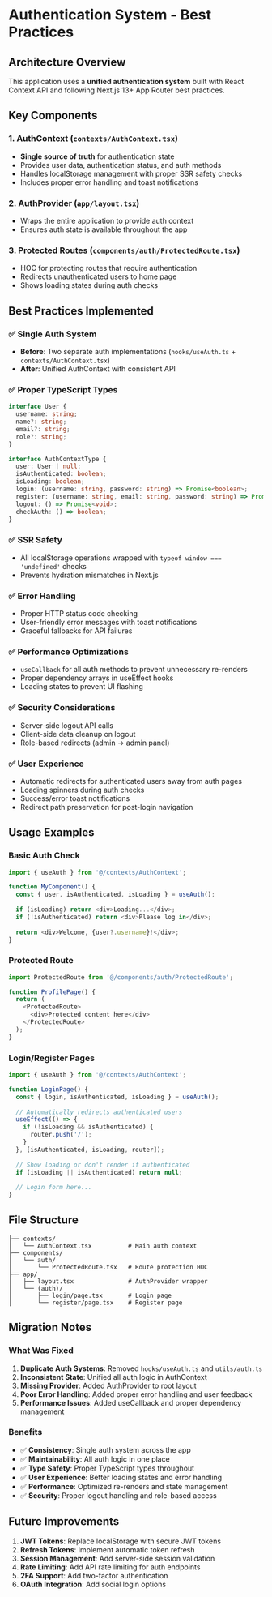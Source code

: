 # Authentication System - Best Practices

## Architecture Overview

This application uses a **unified authentication system** built with React Context API and following Next.js 13+ App Router best practices.

## Key Components

### 1. AuthContext (`contexts/AuthContext.tsx`)
- **Single source of truth** for authentication state
- Provides user data, authentication status, and auth methods
- Handles localStorage management with proper SSR safety checks
- Includes proper error handling and toast notifications

### 2. AuthProvider (`app/layout.tsx`)
- Wraps the entire application to provide auth context
- Ensures auth state is available throughout the app

### 3. Protected Routes (`components/auth/ProtectedRoute.tsx`)
- HOC for protecting routes that require authentication
- Redirects unauthenticated users to home page
- Shows loading states during auth checks

## Best Practices Implemented

### ✅ **Single Auth System**
- **Before**: Two separate auth implementations (`hooks/useAuth.ts` + `contexts/AuthContext.tsx`)
- **After**: Unified AuthContext with consistent API

### ✅ **Proper TypeScript Types**
```typescript
interface User {
  username: string;
  name?: string;
  email?: string;
  role?: string;
}

interface AuthContextType {
  user: User | null;
  isAuthenticated: boolean;
  isLoading: boolean;
  login: (username: string, password: string) => Promise<boolean>;
  register: (username: string, email: string, password: string) => Promise<boolean>;
  logout: () => Promise<void>;
  checkAuth: () => boolean;
}
```

### ✅ **SSR Safety**
- All localStorage operations wrapped with `typeof window === 'undefined'` checks
- Prevents hydration mismatches in Next.js

### ✅ **Error Handling**
- Proper HTTP status code checking
- User-friendly error messages with toast notifications
- Graceful fallbacks for API failures

### ✅ **Performance Optimizations**
- `useCallback` for all auth methods to prevent unnecessary re-renders
- Proper dependency arrays in useEffect hooks
- Loading states to prevent UI flashing

### ✅ **Security Considerations**
- Server-side logout API calls
- Client-side data cleanup on logout
- Role-based redirects (admin → admin panel)

### ✅ **User Experience**
- Automatic redirects for authenticated users away from auth pages
- Loading spinners during auth checks
- Success/error toast notifications
- Redirect path preservation for post-login navigation

## Usage Examples

### Basic Auth Check
```typescript
import { useAuth } from '@/contexts/AuthContext';

function MyComponent() {
  const { user, isAuthenticated, isLoading } = useAuth();
  
  if (isLoading) return <div>Loading...</div>;
  if (!isAuthenticated) return <div>Please log in</div>;
  
  return <div>Welcome, {user?.username}!</div>;
}
```

### Protected Route
```typescript
import ProtectedRoute from '@/components/auth/ProtectedRoute';

function ProfilePage() {
  return (
    <ProtectedRoute>
      <div>Protected content here</div>
    </ProtectedRoute>
  );
}
```

### Login/Register Pages
```typescript
import { useAuth } from '@/contexts/AuthContext';

function LoginPage() {
  const { login, isAuthenticated, isLoading } = useAuth();
  
  // Automatically redirects authenticated users
  useEffect(() => {
    if (!isLoading && isAuthenticated) {
      router.push('/');
    }
  }, [isAuthenticated, isLoading, router]);
  
  // Show loading or don't render if authenticated
  if (isLoading || isAuthenticated) return null;
  
  // Login form here...
}
```

## File Structure
```
├── contexts/
│   └── AuthContext.tsx          # Main auth context
├── components/
│   └── auth/
│       └── ProtectedRoute.tsx   # Route protection HOC
├── app/
│   ├── layout.tsx               # AuthProvider wrapper
│   └── (auth)/
│       ├── login/page.tsx       # Login page
│       └── register/page.tsx    # Register page
```

## Migration Notes

### What Was Fixed
1. **Duplicate Auth Systems**: Removed `hooks/useAuth.ts` and `utils/auth.ts`
2. **Inconsistent State**: Unified all auth logic in AuthContext
3. **Missing Provider**: Added AuthProvider to root layout
4. **Poor Error Handling**: Added proper error handling and user feedback
5. **Performance Issues**: Added useCallback and proper dependency management

### Benefits
- ✅ **Consistency**: Single auth system across the app
- ✅ **Maintainability**: All auth logic in one place
- ✅ **Type Safety**: Proper TypeScript types throughout
- ✅ **User Experience**: Better loading states and error handling
- ✅ **Performance**: Optimized re-renders and state management
- ✅ **Security**: Proper logout handling and role-based access

## Future Improvements

1. **JWT Tokens**: Replace localStorage with secure JWT tokens
2. **Refresh Tokens**: Implement automatic token refresh
3. **Session Management**: Add server-side session validation
4. **Rate Limiting**: Add API rate limiting for auth endpoints
5. **2FA Support**: Add two-factor authentication
6. **OAuth Integration**: Add social login options 